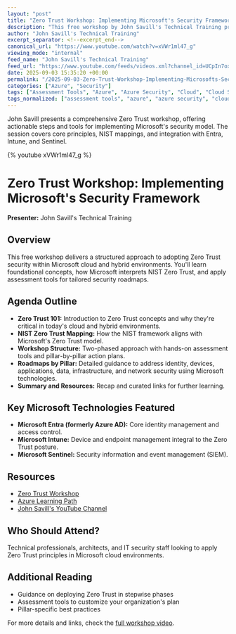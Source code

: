 ```yaml
---
layout: "post"
title: "Zero Trust Workshop: Implementing Microsoft's Security Framework"
description: "This free workshop by John Savill's Technical Training provides an actionable plan to implement Zero Trust using Microsoft technologies. Covering fundamentals, NIST mapping, assessment tools, and step-by-step roadmaps per pillar, the workshop is tailored for technical professionals seeking practical guidance on securing modern cloud environments with Microsoft Entra, Intune, and Sentinel."
author: "John Savill's Technical Training"
excerpt_separator: <!--excerpt_end-->
canonical_url: "https://www.youtube.com/watch?v=xVWr1ml47_g"
viewing_mode: "internal"
feed_name: "John Savill's Technical Training"
feed_url: "https://www.youtube.com/feeds/videos.xml?channel_id=UCpIn7ox7j7bH_OFj7tYouOQ"
date: 2025-09-03 15:35:20 +00:00
permalink: "/2025-09-03-Zero-Trust-Workshop-Implementing-Microsofts-Security-Framework.html"
categories: ["Azure", "Security"]
tags: ["Assessment Tools", "Azure", "Azure Security", "Cloud", "Cloud Security", "Entra", "Intune", "Microsoft", "Microsoft Entra", "Microsoft Security", "Microsoft Sentinel", "NIST", "Security", "Security Roadmap", "Security Workshop", "Sentinel", "Videos", "Zero Trust"]
tags_normalized: ["assessment tools", "azure", "azure security", "cloud", "cloud security", "entra", "intune", "microsoft", "microsoft entra", "microsoft security", "microsoft sentinel", "nist", "security", "security roadmap", "security workshop", "sentinel", "videos", "zero trust"]
---
```


John Savill presents a comprehensive Zero Trust workshop, offering actionable steps and tools for implementing Microsoft's security model. The session covers core principles, NIST mappings, and integration with Entra, Intune, and Sentinel.<!--excerpt_end-->

{% youtube xVWr1ml47_g %}

# Zero Trust Workshop: Implementing Microsoft's Security Framework

**Presenter:** John Savill's Technical Training

## Overview

This free workshop delivers a structured approach to adopting Zero Trust security within Microsoft cloud and hybrid environments. You'll learn foundational concepts, how Microsoft interprets NIST Zero Trust, and apply assessment tools for tailored security roadmaps.

## Agenda Outline

- **Zero Trust 101:** Introduction to Zero Trust concepts and why they're critical in today's cloud and hybrid environments.
- **NIST Zero Trust Mapping:** How the NIST framework aligns with Microsoft's Zero Trust model.
- **Workshop Structure:** Two-phased approach with hands-on assessment tools and pillar-by-pillar action plans.
- **Roadmaps by Pillar:** Detailed guidance to address identity, devices, applications, data, infrastructure, and network security using Microsoft technologies.
- **Summary and Resources:** Recap and curated links for further learning.

## Key Microsoft Technologies Featured

- **Microsoft Entra (formerly Azure AD):** Core identity management and access control.
- **Microsoft Intune:** Device and endpoint management integral to the Zero Trust posture.
- **Microsoft Sentinel:** Security information and event management (SIEM).

## Resources

- [Zero Trust Workshop](https://aka.ms/ztworkshop)
- [Azure Learning Path](https://learn.onboardtoazure.com)
- [John Savill's YouTube Channel](https://www.youtube.com/channel/UCpIn7ox7j7bH_OFj7tYouOQ)

## Who Should Attend?

Technical professionals, architects, and IT security staff looking to apply Zero Trust principles in Microsoft cloud environments.

## Additional Reading

- Guidance on deploying Zero Trust in stepwise phases
- Assessment tools to customize your organization's plan
- Pillar-specific best practices

For more details and links, check the [full workshop video](https://youtu.be/v5b53-PgEmI).
